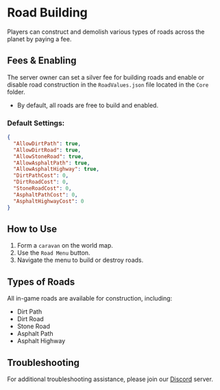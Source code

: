 # Road Building

Players can construct and demolish various types of roads across the planet by paying a fee.

## Fees & Enabling

The server owner can set a silver fee for building roads and enable or disable road construction in the `RoadValues.json` file located in the `Core` folder.

* By default, all roads are free to build and enabled.

### Default Settings:
```json
{
  "AllowDirtPath": true,
  "AllowDirtRoad": true,
  "AllowStoneRoad": true,
  "AllowAsphaltPath": true,
  "AllowAsphaltHighway": true,
  "DirtPathCost": 0,
  "DirtRoadCost": 0,
  "StoneRoadCost": 0,
  "AsphaltPathCost": 0,
  "AsphaltHighwayCost": 0
}
```

## How to Use

1. Form a `caravan` on the world map.
2. Use the `Road Menu` button.
3. Navigate the menu to build or destroy roads.

## Types of Roads

All in-game roads are available for construction, including:

* Dirt Path
* Dirt Road
* Stone Road
* Asphalt Path
* Asphalt Highway
## Troubleshooting

For additional troubleshooting assistance, please join our [Discord](https://discord.gg/NCsArSaqBW) server.

